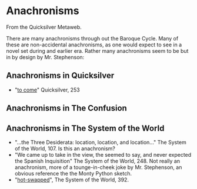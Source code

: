 
# Anachronisms

From the Quicksilver Metaweb.

There are many anachronisms through out the Baroque Cycle. Many of these are non-accidental anachronisms, as one would expect to see in a novel set during and earlier era. Rather many anachronisms seem to be but in by design by Mr. Stephenson:

## Anachronisms in Quicksilver


* "[to come](/stephenson-neal-quicksilver-253-what-is-to-come-eric-s-raymond)" Quicksilver, 253


## Anachronisms in The Confusion



## Anachronisms in The System of the World


* "...the Three Desiderata: location, location, and location..." The System of the World, 107. Is this an anachronism?
* "We came up to take in the view, the seemed to say, and never expected the Spanish Inquisition" The System of the World, 248. Not really an anachronism, more of a tounge-in-cheek joke by Mr. Stephenson, an obvious reference the the Monty Python sketch.
* "[hot-swapped](/stephenson-neal-the-system-of-the-world-392-hot-swapped-joelfinkle)", The System of the World, 392.
